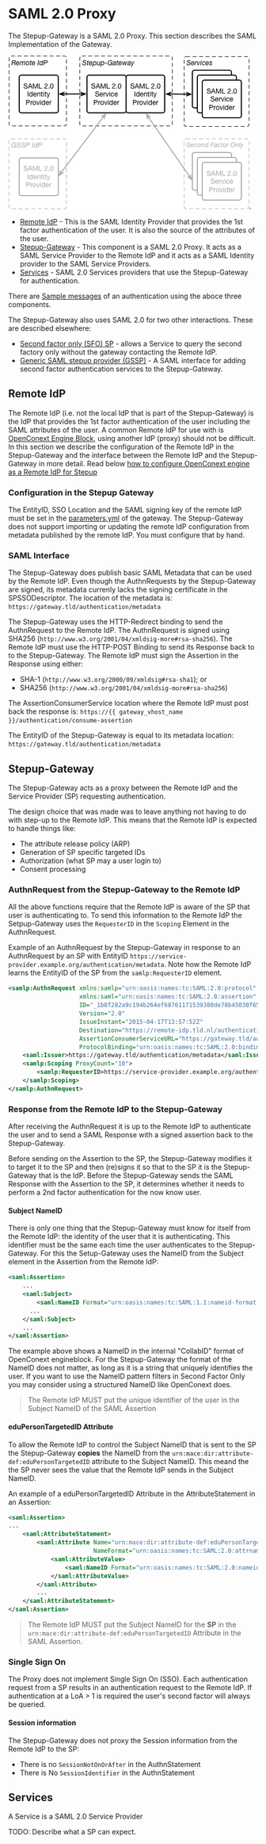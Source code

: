 # SAML 2.0 Proxy

The Stepup-Gateway is a SAML 2.0 Proxy. This section describes the SAML Implementation of the Gateway.

![SAML Proxy](SAMLProxy.png).

* [Remote IdP](#remote-idp) - This is the SAML Identity Provider that provides the 1st factor authentication of the user. It is also the source of the attributes of the user.
* [Stepup-Gateway](#stepup-gateway) - This component is a SAML 2.0 Proxy. It acts as a SAML Service Provider to the Remote IdP and it acts as a SAML Identity provider to the SAML Service Providers.
* [Services](#services) - SAML 2.0 Services providers that use the Stepup-Gateway for authentication.

There are [Sample messages](ExampleSAMLMessages.md) of an authentication using the aboce three components.

The Stepup-Gateway also uses SAML 2.0 for two other interactions. These are described elsewhere:
- [Second factor only (SFO) SP](SFO.md) - allows a Service to query the second factory only without the gateway contacting the Remote IdP.
- [Generic SAML stepup provider (GSSP)](GSSP.md) - A SAML interface for adding second factor authentication services to the Stepup-Gateway.

## Remote IdP

The Remote IdP (i.e. not the local IdP that is part of the Stepup-Gateway) is the IdP that provides the 1st factor authentication of the user including the SAML attributes of the user. A common Remote IdP for use with is [OpenConext Engine Block](https://github.com/OpenConext/OpenConext-engineblock), using another IdP (proxy) should not be difficult. In this section we describe the configuration of the Remote IdP in the Stepup-Gateway and the interface between the Remote IdP and the Stepup-Gateway in more detail. Read below [how to configure OpenConext engine as a Remote IdP for Stepup](#configuring-openconext-engine-as-a-remote-idp-for-stepup)

### Configuration in the Stepup Gateway

The EntityID, SSO Location and the SAML signing key of the remote IdP must be set in the [parameters.yml](../app/config/parameters.yml.dist) of the gateway. The Stepup-Gateway does not support importing or updating the remote IdP configuration from metadata published by the remote IdP. You must configure that by hand.

### SAML Interface

The Stepup-Gateway does publish basic SAML Metadata that can be used by the Remote IdP. Even though the AuthnRequests by the Stepup-Gateway are signed, its metadata currenly lacks the signing certificate in the SPSSODescriptor. The location of the metadata is: `https://gateway.tld/authentication/metadata`

The Stepup-Gateway uses the HTTP-Redirect binding to send the AuthnRequest to the Remote IdP. The AuthnRequest
is signed using SHA256 (`http://www.w3.org/2001/04/xmldsig-more#rsa-sha256`). The Remote IdP must use the HTTP-POST Binding to send its Response back to to the Stepup-Gateway. The Remote IdP must sign the Assertion in the Response using either:
- SHA-1 (`http://www.w3.org/2000/09/xmldsig#rsa-sha1`); or
- SHA256 (`http://www.w3.org/2001/04/xmldsig-more#rsa-sha256`)

The AssertionConsumerService location where the Remote IdP must post back the response is: `https://{{ gateway_vhost_name }}/authentication/consume-assertion`

The EntityID of the Stepup-Gateway is equal to its metadata location: `https://gateway.tld/authentication/metadata`

## Stepup-Gateway

The Stepup-Gateway acts as a proxy between the Remote IdP and the Service Provider (SP) requesting authentication.

The design choice that was made was to leave anything not having to do with step-up to the Remote IdP. This means that the Remote IdP is expected to handle things like:
- The attribute release policy (ARP)
- Generation of SP specific targeted IDs
- Authorization (what SP may a user login to)
- Consent processing

### AuthnRequest from the Stepup-Gateway to the Remote IdP

All the above functions require that the Remote IdP is aware of the SP that user is authenticating to. To send this information to the Remote IdP the Setpup-Gateway uses the `RequesterID` in the `Scoping` Element in the AuthnRequest.

Example of an AuthnRequest by the Stepup-Gateway in response to an AuthnRequest by an SP with EntityID `https://service-provider.example.org/authentication/metadata`. Note how the Remote IdP learns the EntityID of the SP from the `samlp:RequesterID` element.
```xml
<samlp:AuthnRequest xmlns:samlp="urn:oasis:names:tc:SAML:2.0:protocol"
                    xmlns:saml="urn:oasis:names:tc:SAML:2.0:assertion"
                    ID="_1b8f282a9c194b264ef68761171539380de78b45038f65b8609df868f55e"
                    Version="2.0"
                    IssueInstant="2015-04-17T13:57:52Z"
                    Destination="https://remote-idp.tld.nl/authentication/idp/single-sign-on"
                    AssertionConsumerServiceURL="https://gateway.tld/authentication/consume-assertion"
                    ProtocolBinding="urn:oasis:names:tc:SAML:2.0:bindings:HTTP-POST">
    <saml:Issuer>https://gateway.tld/authentication/metadata</saml:Issuer>
    <samlp:Scoping ProxyCount="10">
        <samlp:RequesterID>https://service-provider.example.org/authentication/metadata</samlp:RequesterID>
    </samlp:Scoping>
</samlp:AuthnRequest>
```

### Response from the Remote IdP to the Stepup-Gateway

After receiving the AuthnRequest it is up to the Remote IdP to authenticate the user and to send a SAML Response with a signed assertion back to the Stepup-Gateway.

Before sending on the Assertion to the SP, the Stepup-Gateway modifies it to target it to the SP and then (re)signs it so that to the SP it is the Stepup-Gateway that is the IdP. Before the Stepup-Gateway sends the SAML Response with the Assertion to the SP, it determines whether it needs to perform a 2nd factor authentication for the now know user.

#### Subject NameID

There is only one thing that the Stepup-Gateway must know for itself from the Remote IdP: the identity of the user that it is authenticating. This identifier must be the same each time the user authenticates to the Stepup-Gateway. For this the Setup-Gateway uses the NameID from the Subject element in the Assertion from the Remote IdP:

```xml
<saml:Assertion>
    ...
    <saml:Subject>
        <saml:NameID Format="urn:oasis:names:tc:SAML:1.1:nameid-format:unspecified">urn:collab:person:example.org:user_1234</saml:NameID>
      ...
    </saml:Subject>
    ...
</saml:Assertion>
```

The example above shows a NameID in the internal "CollabID" format of OpenConext engineblock. For the Stepup-Gateway the format of the NameID does not matter, as long as it is a string that uniquely identifies the user. If you want to use the NameID pattern filters in Second Factor Only you may consider using a structured NameID like OpenConext does.

> The Remote IdP MUST put the unique identifier of the user in the Subject NameID of the SAML Assertion

#### eduPersonTargetedID Attribute

To allow the Remote IdP to control the Subject NameID that is sent to the SP the Stepup-Gateway **copies** the NameID from the `urn:mace:dir:attribute-def:eduPersonTargetedID` attribute to the Subject NameID. This meand the the SP never sees the value that the Remote IdP sends in the Subject NameID.

An example of a eduPersonTargetedID Attribute in the AttributeStatement in an Assertion:
```xml
<saml:Assertion>
...
    <saml:AttributeStatement>
        <saml:Attribute Name="urn:mace:dir:attribute-def:eduPersonTargetedID"
                        NameFormat="urn:oasis:names:tc:SAML:2.0:attrname-format:uri">
            <saml:AttributeValue>
                <saml:NameID Format="urn:oasis:names:tc:SAML:2.0:nameid-format:persistent">312f052c6bb58269e80486602ded357a1f558c315e</saml:NameID>
            </saml:AttributeValue>
        </saml:Attribute>
        ...
    </saml:AttributeStatement>
</saml:Assertion>
```

> The Remote IdP MUST put the Subject NameID for the **SP** in the `urn:mace:dir:attribute-def:eduPersonTargetedID` Attribute in the SAML Assertion.

### Single Sign On

The Proxy does not implement Single Sign On (SSO). Each authentication request from a SP results in an authentication request to the Remote IdP. If authentication at a LoA > 1 is required the  user's second factor will always be queried.

#### Session information

The Stepup-Gateway does not proxy the Session information from the Remote IdP to the SP:
- There is no `SessionNotOnOrAfter` in the AuthnStatement
- There is No `SessionIdentifier` in the AuthnStatement


## Services

A Service is a SAML 2.0 Service Provider

TODO: Describe what a SP can expect.
